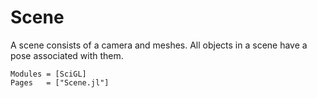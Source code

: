 # Scene
A scene consists of a camera and meshes.
All objects in a scene have a pose associated with them.

```@autodocs
Modules = [SciGL]
Pages   = ["Scene.jl"]
```